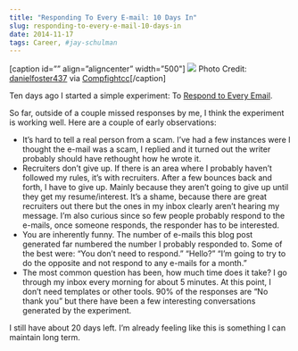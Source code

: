```yaml
---
title: "Responding To Every E-mail: 10 Days In"
slug: responding-to-every-e-mail-10-days-in
date: 2014-11-17
tags: Career, #jay-schulman
---
```


[caption id=”” align=”aligncenter” width=”500"]
![](__GHOST_URL__/content/images/max/800/0-jmPfMJSyJdA3C-BL.jpg)
Photo Credit: [danielfoster437](https://www.flickr.com/photos/17423713@N03/14911088287/) via [Compfight](http://compfight.com)[cc](https://creativecommons.org/licenses/by-nc-sa/2.0/)[/caption]

Ten days ago I started a simple experiment: To [Respond to Every Email](https://www.jayschulman.com/responding-every-e-mail/).

So far, outside of a couple missed responses by me, I think the experiment is working well. Here are a couple of early observations:

- It’s hard to tell a real person from a scam. I’ve had a few instances were I thought the e-mail was a scam, I replied and it turned out the writer probably should have rethought how he wrote it.
- Recruiters don’t give up. If there is an area where I probably haven’t followed my rules, it’s with recruiters. After a few bounces back and forth, I have to give up. Mainly because they aren’t going to give up until they get my resume/interest. It’s a shame, because there are great recruiters out there but the ones in my inbox clearly aren’t hearing my message. I’m also curious since so few people probably respond to the e-mails, once someone responds, the responder has to be interested.
- You are inherently funny. The number of e-mails this blog post generated far numbered the number I probably responded to. Some of the best were: “You don’t need to respond.” “Hello?” “I’m going to try to do the opposite and not respond to any e-mails for a month.”
- The most common question has been, how much time does it take? I go through my inbox every morning for about 5 minutes. At this point, I don’t need templates or other tools. 90% of the responses are “No thank you” but there have been a few interesting conversations generated by the experiment.

I still have about 20 days left. I’m already feeling like this is something I can maintain long term.
